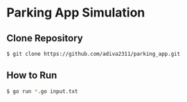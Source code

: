 # Parking App Simulation

## Clone Repository

```bash
$ git clone https://github.com/adiva2311/parking_app.git
```

## How to Run

```bash
$ go run *.go input.txt
```
